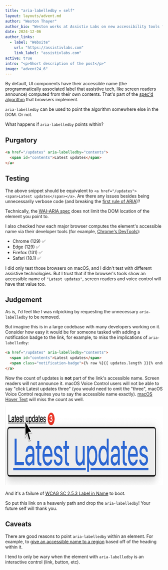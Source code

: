 ```yaml
---
title: "aria-labelledby = self"
layout: layouts/advent.md
author: "Weston Thayer"
author_bio: "Weston works at Assistiv Labs on new accessibility tools for software teams large and small."
date: 2024-12-06
author_links:
  - label: "Website"
    url: "https://assistivlabs.com"
    link_label: "assistivlabs.com"
active: true
intro: "<p>Short description of the post</p>"
image: "advent24_6"
---
```


<!-- KS: Agreed that a more tangible, less spec-sounding intro w/ example
     would help readers understand where you're going a bit better. -->

By default, UI components have their accessible name (the programmatically associated label that assistive tech, like screen readers announce) computed from their own contents. That's part of the [spec'd algorithm](https://www.w3.org/TR/accname-1.1/) that browsers implement.

<!-- SS: Agree with the comments left by MM. No additional comments. -->

<!-- MM: A simple example + caption whould be great here. Something like:
<figure class="u-mb">

  ```html
  <a href="/updates">
    Latest updates
  </a>
  ```

  <figcaption>A link with the accessible name "Latest updates"</figcaption>
</figure> -->

`aria-labelledby` can be used to point the algorithm somewhere else in the DOM. Or not.

What happens if `aria-labelledby` points within?

## Purgatory

```html
<a href="/updates" aria-labelledby="contents">
  <span id="contents">Latest updates</span>
</a>
```

## Testing

The above snippet should be equivalent to `<a href="/updates"><span>Latest updates</span></a>`. Are there any issues besides being unnecessarily verbose code (and breaking the [first rule of ARIA](https://www.w3.org/TR/using-aria/#rule1))?

Technically, the [WAI-ARIA spec](https://www.w3.org/TR/wai-aria/#aria-labelledby) does not limit the DOM location of the element you point to.

I also checked how each major browser computes the element's accessible name via their developer tools (for example, [Chrome's DevTools](https://developer.chrome.com/docs/devtools/accessibility/reference#computed)):

- Chrome (129) ✅
- Edge (129) ✅
- Firefox (131) ✅
- Safari (18.1) ✅

I did only test those browsers on macOS, and I didn't test with different assistive technologies. But I trust that if the browser's tools show an accessible name of `"Latest updates"`, screen readers and voice control will have that value too.

## Judgement

As is, I'd feel like I was nitpicking by requesting the unnecessary `aria-labelledby` to be removed.

But imagine this is in a large codebase with many developers working on it. Consider how easy it would be for someone tasked with adding a notification badge to the link, for example, to miss the implications of `aria-labelledby`:

```html
<a href="/updates" aria-labelledby="contents">
  <span id="contents">Latest updates</span>
  <span class="notification-badge">{% raw %}{{ updates.length }}{% endraw %}</span>
</a>
```

<!-- MM: Wrap in figure and use a caption "A link with the accessible name "Latest updates"" -->

Now the count of updates is **not** part of the link's accessible name. Screen readers will not announce it. macOS Voice Control users will not be able to say "click Latest updates three" (you would need to omit the "three", macOS Voice Control requires you to say the accessible name exactly). [macOS Hover Text](https://support.apple.com/guide/mac-help/view-a-larger-version-text-reading-typing-mchlb203bc78/mac) will miss the count as well.

<img alt="The mouse hovering the link with 'Latest updates' in black and underlined, with the number 3 on a red circle to the right. macOS Hover Text's overlay is below with only 'Latest updates' in large type, blue and underlined." src="hovertext.png" width="872" height="252" loading="lazy">

And it's a failure of [WCAG SC 2.5.3 Label in Name](https://www.w3.org/TR/WCAG22/#label-in-name) to boot.

So put this link on a heavenly path and drop the `aria-labelledby`! Your future self will thank you.

## Caveats

There are good reasons to point `aria-labelledby` within an element. For example, to [give an accessible name to a region](https://www.w3.org/TR/wai-aria/#example-27) based off of the heading within it.

<!-- MM: To make a case for the usefuleness of the technique, you could also show a code snippet here instead of just linking. -->

I tend to only be wary when the element with `aria-labelledby` is an interactive control (link, button, etc).
